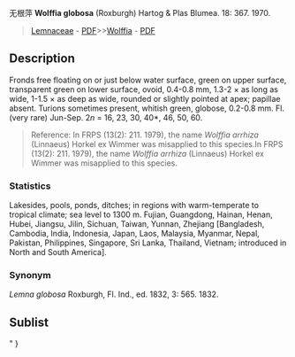 无根萍 **Wolffia globosa** (Roxburgh) Hartog & Plas Blumea. 18: 367. 1970.

> [Lemnaceae](http://www.iplant.cn/info/Lemnaceae?t=foc) - [PDF](http://www.iplant.cn/foc/pdf/Lemnaceae.pdf)>>[Wolffia](http://www.iplant.cn/info/Wolffia?t=foc) - [PDF](http://www.iplant.cn/foc/pdf/Wolffia.pdf)

## Description

Fronds free floating on or just below water surface, green on upper surface, transparent green on lower surface, ovoid, 0.4-0.8 mm, 1.3-2 × as long as wide, 1-1.5 × as deep as wide, rounded or slightly pointed at apex; papillae absent. Turions sometimes present, whitish green, globose, 0.2-0.8 mm. Fl. (very rare) Jun-Sep. 2*n* = 16, 23, 30, 40*, 46, 50, 60.

> Reference: 
> In FRPS (13(2): 211. 1979), the name *Wolffia arrhiza* (Linnaeus) Horkel ex Wimmer was misapplied to this species.In FRPS (13(2): 211. 1979), the name *Wolffia arrhiza* (Linnaeus) Horkel ex Wimmer was misapplied to this species.

### Statistics
Lakesides, pools, ponds, ditches; in regions with warm-temperate to tropical climate; sea level to 1300 m. Fujian, Guangdong, Hainan, Henan, Hubei, Jiangsu, Jilin, Sichuan, Taiwan, Yunnan, Zhejiang [Bangladesh, Cambodia, India, Indonesia, Japan, Laos, Malaysia, Myanmar, Nepal, Pakistan, Philippines, Singapore, Sri Lanka, Thailand, Vietnam; introduced in North and South America].

### Synonym
*Lemna globosa* Roxburgh, Fl. Ind., ed. 1832, 3: 565. 1832.

## Sublist
"
}